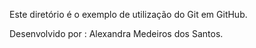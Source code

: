 Este diretório é o exemplo de utilização do Git em GitHub.

Desenvolvido por : Alexandra Medeiros dos Santos.